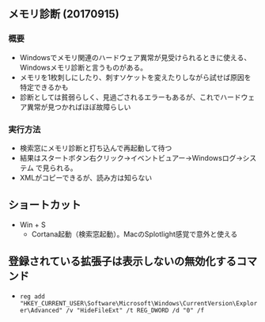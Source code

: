 ## メモリ診断 (20170915)

### 概要
* Windowsでメモリ関連のハードウェア異常が見受けられるときに使える、Windowsメモリ診断と言うものがある。
* メモリを1枚刺しにしたり、刺すソケットを変えたりしながら試せば原因を特定できるかも
* 診断としては貧弱らしく、見過ごされるエラーもあるが、これでハードウェア異常が見つかればほぼ故障らしい

### 実行方法
* 検索窓にメモリ診断と打ち込んで再起動して待つ
* 結果はスタートボタン右クリック→イベントビュアー→Windowsログ→システム で見られる。
* XMLがコピーできるが、読み方は知らない


## ショートカット
* Win + S
    * Cortana起動（検索窓起動）。MacのSplotlight感覚で意外と使える

## 登録されている拡張子は表示しないの無効化するコマンド
* `reg add "HKEY_CURRENT_USER\Software\Microsoft\Windows\CurrentVersion\Explorer\Advanced" /v "HideFileExt" /t REG_DWORD /d "0" /f`
